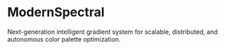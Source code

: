 # ModernSpectral
Next-generation intelligent gradient system for scalable, distributed, and autonomous color palette optimization.
